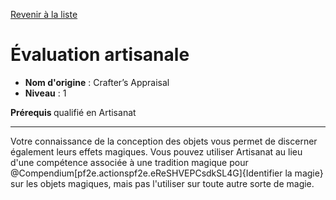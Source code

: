 [Revenir à la liste](..)

# Évaluation artisanale

 * **Nom d'origine** : Crafter’s Appraisal
 * **Niveau** : 1


<p><strong>Prérequis </strong>qualifié en Artisanat</p>
<hr>
<p>Votre connaissance de la conception des objets vous permet de discerner également leurs effets magiques. Vous pouvez utiliser Artisanat au lieu d'une compétence associée à une tradition magique pour @Compendium[pf2e.actionspf2e.eReSHVEPCsdkSL4G]{Identifier la magie} sur les objets magiques, mais pas l'utiliser sur toute autre sorte de magie.</p>